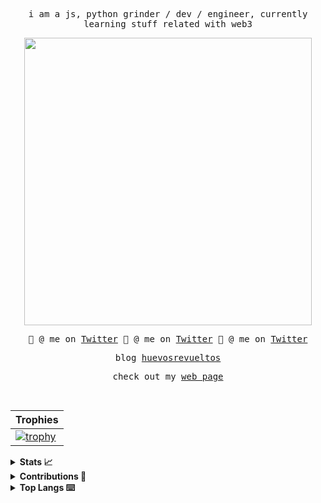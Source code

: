 <samp>
<p align="center">
i am a js, python grinder / dev / engineer, currently learning stuff related with web3
</p>

<p align="center">
<img src="https://i.imgur.com/EJaJ5C2.png"  width="460px">
</p>

<p align="center">
🤙 @ me on <a href="https://twitter.com/AvilaPcy">Twitter</a>
🤙 @ me on <a href="https://twitter.com/AvilaPcy">Twitter</a>
🤙 @ me on <a href="https://twitter.com/AvilaPcy">Twitter</a>
</p>

<p align="center">
blog 
<a href="https://huevosrevueltos.com.mx/">huevosrevueltos</a>
</a>
</p>

<p align="center">
check out my
<a href="https://eduaravila.com/">web page</a>
</a>
</p>

<br>
</samp>
<!-- 
<details>
  <summary><b>🗒 update my blog!</b></summary>
  
</details> -->


| Trophies                                                                                                                  |
| ------------------------------------------------------------------------------------------------------------------------- |
| [![trophy](https://github-profile-trophy.vercel.app/?username=YOURMATADOR&theme=oldie&column=7)](https://eduaravila.com/) |

<details>
<summary><b>Stats 📈</b></summary>

![YOURMATADOR's GitHub stats](https://github-readme-stats.vercel.app/api?username=YOURMATADOR&show_icons=true&border_radius=0&theme=cobalt&layout=compact)

</details>

<details>
<summary><b>Contributions 💪</b></summary>

[![Top Langs](https://github-readme-stats.vercel.app/api/top-langs/?username=YOURMATADOR&langs_count=8)](https://eduaravila.com/)

</details>

<details>
<summary><b>Top Langs ⌨️</b></summary>

[![YOURMATADOR's github activity graph](https://githubstatsyourmatador.herokuapp.com/graph?username=YOURMATADOR&theme=rogue)](https://eduaravila.com/)

</details>
